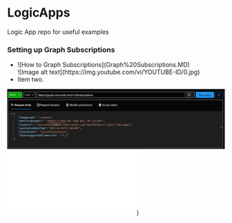 # LogicApps
Logic App repo for useful examples

### Setting up Graph Subscriptions ###
<ul>
  <li>![How to Graph Subscriptions](Graph%20Subscriptions.MD)</li>
  ![Image alt text](https://img.youtube.com/vi/YOUTUBE-ID/0.jpg)
  
  
  <li>Item two.</li></ul>

![CreateSub](assets/GraphCreateSub.jpg)
![CreateSub](main/Graph%20Subscriptions.MD))
